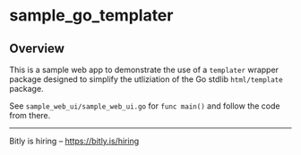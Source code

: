 # sample_go_templater

## Overview

This is a sample web app to demonstrate the use of a `templater` wrapper package designed to simplify the utliziation of the Go stdlib `html/template` package.

See `sample_web_ui/sample_web_ui.go` for `func main()` and follow the code from there.

---

Bitly is hiring – https://bitly.is/hiring
